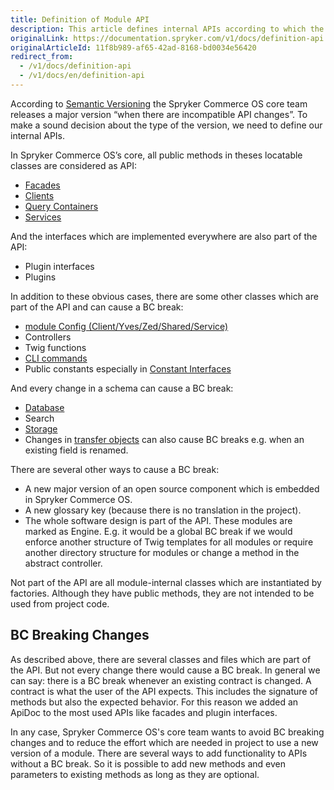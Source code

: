 ```yaml
---
title: Definition of Module API
description: This article defines internal APIs according to which the version type is defined.
originalLink: https://documentation.spryker.com/v1/docs/definition-api
originalArticleId: 11f8b989-af65-42ad-8168-bd0034e56420
redirect_from:
  - /v1/docs/definition-api
  - /v1/docs/en/definition-api
---
```


According to [Semantic Versioning](http://semver.org/) the Spryker Commerce OS core team releases a major version “when there are incompatible API changes”. To make a sound decision about the type of the version, we need to define our internal APIs.

In Spryker Commerce OS’s core, all public methods in theses locatable classes are considered as API:

* [Facades](/docs/scos/dev/developer-guides/201811.0/development-guide/back-end/zed/business-layer/facade/about-facade.html)
* [Clients](/docs/scos/dev/developer-guides/201811.0/development-guide/back-end/yves/client/client.html)
* [Query Containers](/docs/scos/dev/developer-guides/201811.0/development-guide/back-end/zed/persistence-layer/query-container/about-the-query-container.html)
* [Services](/docs/scos/dev/developer-guides/201811.0/development-guide/back-end/data-manipulation/data-enrichment/messages-and-errors/registering-a-new-service.html)

And the interfaces which are implemented everywhere are also part of the API:

* Plugin interfaces
* Plugins

In addition to these obvious cases, there are some other classes which are part of the API and can cause a BC break:

* [module Config (Client/Yves/Zed/Shared/Service)](/docs/scos/dev/developer-guides/201811.0/development-guide/back-end/data-manipulation/configuration-management.html#how-to-retrieve-the-configuration)
* Controllers
* Twig functions
* [CLI commands](/docs/scos/dev/developer-guides/201811.0/development-guide/back-end/data-manipulation/data-enrichment/console-commands/implementing-a-new-console-command.html)
* Public constants especially in [Constant Interfaces](/docs/scos/dev/developer-guides/201811.0/development-guide/back-end/data-manipulation/configuration-management.html#constant-interfaces)

And every change in a schema can cause a BC break:

* [Database](/docs/scos/dev/developer-guides/201811.0/development-guide/back-end/zed/persistence-layer/database-schema-definition.html)
* Search
* [Storage](/docs/scos/dev/developer-guides/201811.0/development-guide/back-end/yves/client/using-and-configuring-redis-as-a-key-value-storage.html)
* Changes in [transfer objects](https://documentation.spryker.com/v1/docs/ht-use-transfer-objects) can also cause BC breaks e.g. when an existing field is renamed.

There are several other ways to cause a BC break:

* A new major version of an open source component which is embedded in Spryker Commerce OS.
* A new glossary key (because there is no translation in the project).
* The whole software design is part of the API. These modules are marked as Engine. E.g. it would be a global BC break if we would enforce another structure of Twig templates for all modules or require another directory structure for modules or change a method in the abstract controller.

Not part of the API are all module-internal classes which are instantiated by factories. Although they have public methods, they are not intended to be used from project code.

## BC Breaking Changes

As described above, there are several classes and files which are part of the API. But not every change there would cause a BC break. In general we can say: there is a BC break whenever an existing contract is changed. A contract is what the user of the API expects. This includes the signature of methods but also the expected behavior. For this reason we added an ApiDoc to the most used APIs like facades and plugin interfaces.

In any case, Spryker Commerce OS's core team wants to avoid BC breaking changes and to reduce the effort which are needed in project to use a new version of a module. There are several ways to add functionality to APIs without a BC break. So it is possible to add new methods and even parameters to existing methods as long as they are optional.

<!-- Last review date: Sep 12, 2019 by Denis Turkov, Oksana Karasyova -->
